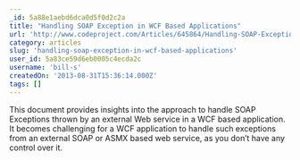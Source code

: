 ```yaml
---
_id: 5a88e1aebd6dca0d5f0d2c2a
title: "Handling SOAP Exception in WCF Based Applications"
url: 'http://www.codeproject.com/Articles/645864/Handling-SOAP-Exception-in-WCF-Based-Applications'
category: articles
slug: 'handling-soap-exception-in-wcf-based-applications'
user_id: 5a83ce59d6eb0005c4ecda2c
username: 'bill-s'
createdOn: '2013-08-31T15:36:14.000Z'
tags: []
---
```


<div>This document provides insights into the approach to handle SOAP Exceptions thrown by an external Web service in a WCF based application. It becomes challenging for a WCF application to handle such exceptions from an external SOAP or ASMX based web service, as you don’t have any control over it.</div>
